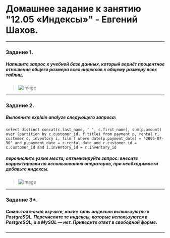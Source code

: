 # Домашнее задание к занятию "12.05 «Индексы»" - Евгений Шахов.
---
### Задание 1.
##### Напишите запрос к учебной базе данных, который вернёт процентное отношение общего размера всех индексов к общему размеру всех таблиц.
> ![image](https://github.com/126W/hw12.05/assets/122415129/c462a7d8-b8dc-44a1-b467-47bbc948ebd0)

---
### Задание 2.
##### Выполните explain analyze следующего запроса:
`select distinct concat(c.last_name, ' ', c.first_name), sum(p.amount) over (partition by c.customer_id, f.title)
from payment p, rental r, customer c, inventory i, film f
where date(p.payment_date) = '2005-07-30' and p.payment_date = r.rental_date and r.customer_id = c.customer_id and i.inventory_id = r.inventory_id`
##### перечислите узкие места; оптимизируйте запрос: внесите корректировки по использованию операторов, при необходимости добавьте индексы.
> ![image](https://github.com/126W/hw12.05/assets/122415129/bcd93e99-c038-4e8d-82c8-4bf412284906)

---
### Задание 3*. 
##### Самостоятельно изучите, какие типы индексов используются в PostgreSQL. Перечислите те индексы, которые используются в PostgreSQL, а в MySQL — нет. Приведите ответ в свободной форме.


---

